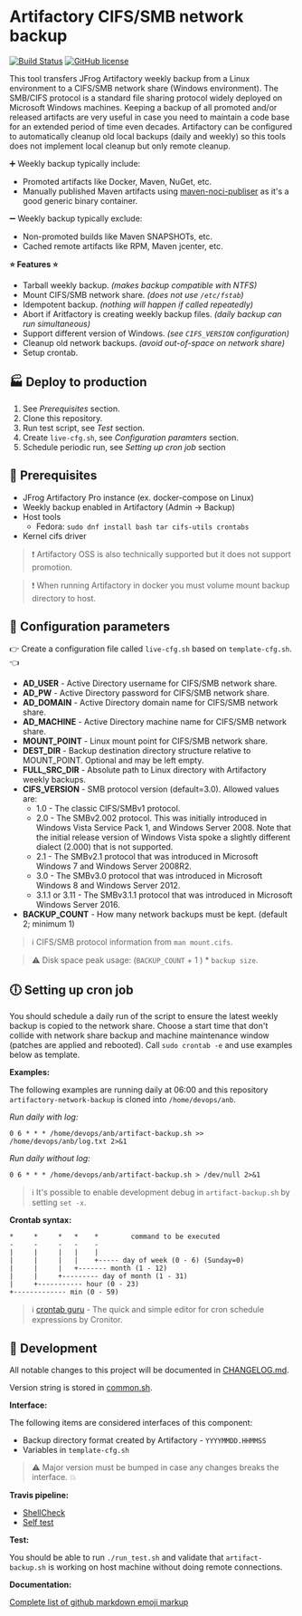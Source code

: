 # Artifactory CIFS/SMB network backup

[![Build Status](https://travis-ci.org/baxeno/artifactory-network-backup.svg?branch=master)](https://travis-ci.org/baxeno/artifactory-network-backup)
[![GitHub license](https://img.shields.io/badge/license-MIT-blue.svg)](https://github.com/baxeno/artifactory-network-backup/blob/master/LICENSE)

This tool transfers JFrog Artifactory weekly backup from a Linux environment to a CIFS/SMB network share (Windows environment).
The SMB/CIFS protocol is a standard file sharing protocol widely deployed on Microsoft Windows machines.
Keeping a backup of all promoted and/or released artifacts are very useful in case you need to maintain a code base for an extended period of time even decades.
Artifactory can be configured to automatically cleanup old local backups (daily and weekly) so this tools does not implement local cleanup but only remote cleanup.

:heavy_plus_sign: Weekly backup typically include:

- Promoted artifacts like Docker, Maven, NuGet, etc.
- Manually published Maven artifacts using [maven-noci-publiser](https://github.com/baxeno/maven-noci-publisher) as it's a good generic binary container.

:heavy_minus_sign: Weekly backup typically exclude:

- Non-promoted builds like Maven SNAPSHOTs, etc.
- Cached remote artifacts like RPM, Maven jcenter, etc.

**:star: Features :star:**

- Tarball weekly backup. _(makes backup compatible with NTFS)_
- Mount CIFS/SMB network share. _(does not use `/etc/fstab`)_
- Idempotent backup. _(nothing will happen if called repeatedly)_
- Abort if Aritfactory is creating weekly backup files. _(daily backup can run simultaneous)_
- Support different version of Windows. _(see `CIFS_VERSION` configuration)_
- Cleanup old network backups. _(avoid out-of-space on network share)_
- Setup crontab.

## :factory: Deploy to production

1. See _Prerequisites_ section.
1. Clone this repository.
1. Run test script, see _Test_ section.
1. Create `live-cfg.sh`, see _Configuration paramters_ section.
1. Schedule periodic run, see _Setting up cron job_ section

## :frog: Prerequisites

- JFrog Artifactory Pro instance (ex. docker-compose on Linux)
- Weekly backup enabled in Artifactory (Admin -> Backup)
- Host tools
  - Fedora: `sudo dnf install bash tar cifs-utils crontabs`
- Kernel cifs driver

> :exclamation: Artifactory OSS is also technically supported but it does not support promotion.

> :exclamation: When running Artifactory in docker you must volume mount backup directory to host.

## :vertical_traffic_light: Configuration parameters

:point_right: Create a configuration file called `live-cfg.sh` based on `template-cfg.sh`. :point_left:

- **AD_USER** - Active Directory username for CIFS/SMB network share.
- **AD_PW** - Active Directory password for CIFS/SMB network share.
- **AD_DOMAIN** - Active Directory domain name for CIFS/SMB network share.
- **AD_MACHINE** - Active Directory machine name for CIFS/SMB network share.
- **MOUNT_POINT** - Linux mount point for CIFS/SMB network share.
- **DEST_DIR** - Backup destination directory structure relative to MOUNT_POINT. Optional and may be left empty.
- **FULL_SRC_DIR** - Absolute path to Linux directory with Artifactory weekly backups.
- **CIFS_VERSION** - SMB protocol version (default=3.0). Allowed values are:
  - 1.0 - The classic CIFS/SMBv1 protocol.
  - 2.0 - The SMBv2.002 protocol. This was initially introduced in Windows Vista Service Pack 1, and Windows Server 2008.
  Note that the initial release version of Windows Vista spoke a slightly different dialect (2.000) that is not supported.
  - 2.1 - The SMBv2.1 protocol that was introduced in Microsoft Windows 7 and Windows Server 2008R2.
  - 3.0 - The SMBv3.0 protocol that was introduced in Microsoft Windows 8 and Windows Server 2012.
  - 3.1.1 or 3.11 - The SMBv3.1.1 protocol that was introduced in Microsoft Windows Server 2016.
- **BACKUP_COUNT** - How many network backups must be kept. (default 2; minimum 1)

> :information_source: CIFS/SMB protocol information from `man mount.cifs`.

> :warning: Disk space peak usage: (`BACKUP_COUNT` + 1 ) * `backup size`.

## :clock6: Setting up cron job

You should schedule a daily run of the script to ensure the latest weekly backup is copied to the network share.
Choose a start time that don't collide with network share backup and machine maintenance window (patches are applied and rebooted).
Call `sudo crontab -e` and use examples below as template.

**Examples:**

The following examples are running daily at 06:00 and this repository `artifactory-network-backup` is cloned into `/home/devops/anb`.

_Run daily with log:_

`0 6 * * * /home/devops/anb/artifact-backup.sh >> /home/devops/anb/log.txt 2>&1`

_Run daily without log:_

`0 6 * * * /home/devops/anb/artifact-backup.sh > /dev/null 2>&1`

> :information_source: It's possible to enable development debug in `artifact-backup.sh` by setting `set -x`.

**Crontab syntax:**

```
*     *     *   *    *        command to be executed
-     -     -   -    -
|     |     |   |    |
|     |     |   |    +----- day of week (0 - 6) (Sunday=0)
|     |     |   +------- month (1 - 12)
|     |     +--------- day of month (1 - 31)
|     +----------- hour (0 - 23)
+------------- min (0 - 59)
```

> :information_source: [crontab guru](https://crontab.guru/) - The quick and simple editor for cron schedule expressions by Cronitor.

## :construction: Development

All notable changes to this project will be documented in [CHANGELOG.md](CHANGELOG.md).

Version string is stored in [common.sh](common.sh).

**Interface:**

The following items are considered interfaces of this component:

- Backup directory format created by Artifactory - `YYYYMMDD.HHMMSS`
- Variables in `template-cfg.sh`

> :warning: Major version must be bumped in case any changes breaks the interface. :boom:

**Travis pipeline:**

- [ShellCheck](https://github.com/koalaman/shellcheck)
- [Self test](run_test.sh)

**Test:**

You should be able to run `./run_test.sh` and validate that `artifact-backup.sh` is working on host machine without doing remote connections.

**Documentation:**

[Complete list of github markdown emoji markup](https://gist.github.com/rxaviers/7360908)
